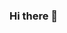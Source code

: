 ### Hi there 👋

<!--
**katana-13/katana-13** is a ✨ _special_ ✨ repository because its `README.md` (this file) appears on your GitHub profile.


